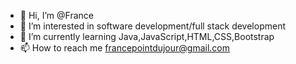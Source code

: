 - 👋 Hi, I’m @France
- 👀 I’m interested in software development/full stack development
- 🌱 I’m currently learning Java,JavaScript,HTML,CSS,Bootstrap
- 📫 How to reach me francepointdujour@gmail.com

<!---
France1791/France1791 is a ✨ special ✨ repository because its `README.md` (this file) appears on your GitHub profile.
You can click the Preview link to take a look at your changes.
--->
